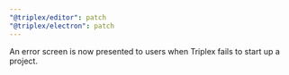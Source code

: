 ```yaml
---
"@triplex/editor": patch
"@triplex/electron": patch
---
```


An error screen is now presented to users when Triplex fails to start up a
project.
